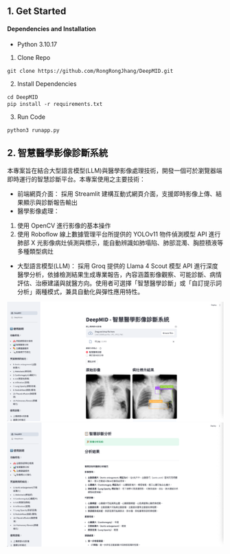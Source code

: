 
## 1. Get Started

#### Dependencies and Installation
* Python 3.10.17

1. Clone Repo
```
git clone https://github.com/RongRongJhang/DeepMID.git
```
2. Install Dependencies
```
cd DeepMID
pip install -r requirements.txt
```
3. Run Code
```
python3 runapp.py
```

## 2. 智慧醫學影像診斷系統

本專案旨在結合大型語言模型(LLM)與醫學影像處理技術，開發一個可於瀏覽器端即時運行的智慧診斷平台。本專案使用之主要技術：
- 前端網頁介面：
  採用 Streamlit 建構互動式網頁介面，支援即時影像上傳、結果顯示與診斷報告輸出
- 醫學影像處理：
1. 使用 OpenCV 進行影像的基本操作
2. 使用 Roboflow 線上數據管理平台所提供的 YOLOv11 物件偵測模型 API 進行肺部 X 光影像病灶偵測與標示，能自動辨識如肺塌陷、肺部混濁、胸腔積液等多種類型病灶
- 大型語言模型(LLM)：
  採用 Groq 提供的 Llama 4 Scout 模型 API 進行深度醫學分析，依據檢測結果生成專業報告，內容涵蓋影像觀察、可能診斷、病情評估、治療建議與就醫方向。使用者可選擇「智慧醫學診斷」或「自訂提示詞分析」兩種模式，兼具自動化與彈性應用特性。

![](https://github.com/RongRongJhang/DeepMID/blob/main/DeepMID01.png)
![](https://github.com/RongRongJhang/DeepMID/blob/main/DeepMID02.png)
